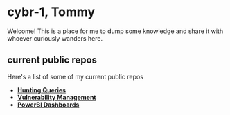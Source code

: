 # cybr-1, Tommy

Welcome! This is a place for me to dump some knowledge and share it with whoever curiously wanders here.

## current public repos

Here's a list of some of my current public repos

- **[Hunting Queries](https://github.com/cybr-1/hunting-queries)**
- **[Vulnerability Management](https://github.com/cybr-1/vuln-management)**
- **[PowerBI Dashboards](https://github.com/cybr-1/power-bi)**
